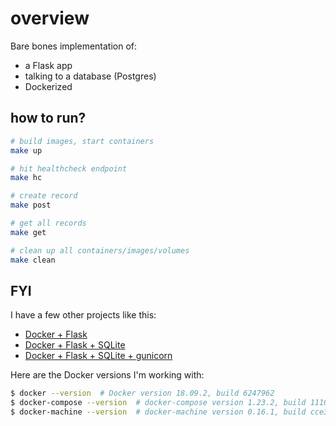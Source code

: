 # overview

Bare bones implementation of:

* a Flask app
* talking to a database (Postgres)
* Dockerized

## how to run?

```sh
# build images, start containers
make up

# hit healthcheck endpoint
make hc

# create record
make post

# get all records
make get

# clean up all containers/images/volumes
make clean
```

## FYI

I have a few other projects like this:

* [Docker + Flask](https://github.com/zachvalenta/docker-flask)
* [Docker + Flask + SQLite](https://github.com/zachvalenta/docker-flask-sqlite)
* [Docker + Flask + SQLite + gunicorn](https://github.com/zachvalenta/docker-flask-sqlite-gunicorn)

Here are the Docker versions I'm working with:

```sh
$ docker --version  # Docker version 18.09.2, build 6247962
$ docker-compose --version  # docker-compose version 1.23.2, build 1110ad01
$ docker-machine --version  # docker-machine version 0.16.1, build cce350d7
```
